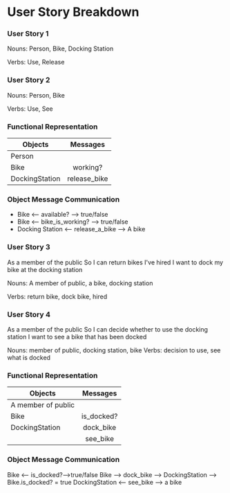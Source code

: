 # User Story Breakdown


### User Story 1
Nouns: Person, Bike, Docking Station

Verbs: Use, Release

### User Story 2
Nouns: Person, Bike

Verbs: Use, See

### Functional Representation

| Objects        |  Messages      |
| -------------  | :-------------:|
| Person         |  				 |
| Bike	         |  working?     |
| DockingStation|  release_bike     |


### Object Message Communication
* Bike <-- available? --> true/false
* Bike <-- bike_is_working? --> true/false
* Docking Station <-- release_a_bike --> A bike

### User Story 3
As a member of the public
So I can return bikes I've hired
I want to dock my bike at the docking station

Nouns: A member of public, a bike, docking station

Verbs: return bike, dock bike, hired

### User Story 4
As a member of the public
So I can decide whether to use the docking station
I want to see a bike that has been docked

Nouns: member of public, docking station, bike
Verbs: decision to use, see what is docked

### Functional Representation

| Objects              |  Messages      |
| -------------------  | :-------------:|
| A member of public   |              |
| Bike	               |    is_docked?  
| DockingStation       |   dock_bike |
|                     | see_bike        |



### Object Message Communication


Bike <-- is_docked?-->true/false
Bike --> dock_bike --> DockingStation --> Bike.is_docked? = true
DockingStation <-- see_bike --> a bike                    

